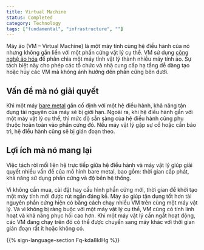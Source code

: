 ```yaml
---
title: Virtual Machine
status: Completed
category: Technology
tags: ["fundamental", "infrastructure", ""]
---
```


Máy ảo (VM – Virtual Machine) là một máy tính cùng hệ điều hành của nó
nhưng không gắn liền với một phần cứng vật lý cụ thể.
VM sử dụng [công nghệ ảo hóa](/virtualization/) để phân chia một máy tính vật lý thành nhiều máy tính ảo.
Sự tách biệt này cho phép các tổ chức và nhà cung cấp hạ tầng
dễ dàng tạo hoặc hủy các VM mà không ảnh hưởng đến phần cứng bên dưới.

## Vấn đề mà nó giải quyết

Khi một máy [bare metal](/bare-metal-machine/) gắn cố định với một hệ điều hành,
khả năng tận dụng tài nguyên của máy sẽ bị giới hạn.
Ngoài ra, khi hệ điều hành gắn với một máy vật lý cụ thể,
thì mức độ sẵn sàng của hệ điều hành cũng phụ thuộc hoàn toàn vào phần cứng đó.
Nếu máy vật lý gặp sự cố hoặc cần bảo trì, hệ điều hành cũng sẽ bị gián đoạn theo.

## Lợi ích mà nó mang lại

Việc tách rời mối liên hệ trực tiếp giữa hệ điều hành và máy vật lý
giúp giải quyết nhiều vấn đề của mô hình bare metal,
bao gồm: thời gian cấp phát, khả năng sử dụng phần cứng và độ bền hệ thống.

Vì không cần mua, cài đặt hay cấu hình phần cứng mới,
thời gian để khởi tạo một máy tính mới được rút ngắn đáng kể.
Máy ảo giúp tận dụng tốt hơn tài nguyên phần cứng hiện có
bằng cách chạy nhiều VM trên cùng một máy vật lý.
Và vì không bị ràng buộc với một máy vật lý cụ thể,
VM cũng có tính linh hoạt và khả năng phục hồi cao hơn.
Khi một máy vật lý cần ngắt hoạt động,
các VM đang chạy trên đó có thể được chuyển sang máy khác với thời gian gián đoạn rất ít hoặc không có.

{{% sign-language-section Fq-kda8kIHg %}}
